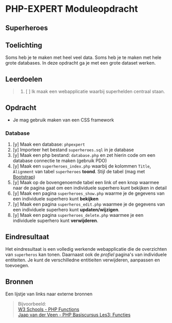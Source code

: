 # PHP-EXPERT Moduleopdracht

## Superheroes

## Toelichting

Soms heb je te maken met heel veel data. Soms heb je te maken met hele grote databases. In deze opdracht ga je met een grote dataset werken.

## Leerdoelen

> 1. [ ] Ik maak een webapplicatie waarbij superhelden centraal staan.

## Opdracht

- Je mag gebruik maken van een CSS framework

### Database

1. [y] Maak een database: `phpexpert`
2. [y] Importeer het bestand `superheroes.sql` in je database
3. [y] Maak een php bestand: `database.php` en zet hierin code om een database connectie te maken (gebruik PDO)
4. [y] Maak een `superheroes_index.php` waarbij de kolommen `Title`, `Àlignment` van tabel `superheroes` __toond__. Stijl de tabel (mag met [Bootstrap](https://getbootstrap.com))
5. [y] Maak op de bovengenoemde tabel een link of een knop waarmee naar de pagina gaat om een individuele superhero kunt bekijken in detail
6. [y] Maak een pagina `superheroes_show.php` waarme je de gegevens van een individuele superhero kunt __bekijken__
7. [y] Maak een pagina `superheros_edit.php` waarmee je de gegevens van een individuele superhero kunt __updaten/wijzigen__.
8. [y] Maak een pagina `superheroes_delete.php` waarmee je een individuele superhero kunt __verwijderen__.

## Eindresultaat

Het eindresultaat is een volledig werkende webapplicatie die de overzichten van `superheros` kan tonen. Daarnaast ook de _profiel_ pagina's van individuele entiteiten. Je kunt de verschilledne entitieiten verwijderen, aanpassen en toevoegen.

## Bronnen

Een lijstje van links naar externe bronnen

> Bijvoorbeeld:  
> [W3 Schools - PHP Functions](https://www.w3schools.com/php/php_functions.asp)  
> [Jaap van der Veen - PHP Basiscursus Les3: Functies](https://phpbasis.jaapvdveen.nl/basiscursus-php/les-3-inleiding-functies/)
